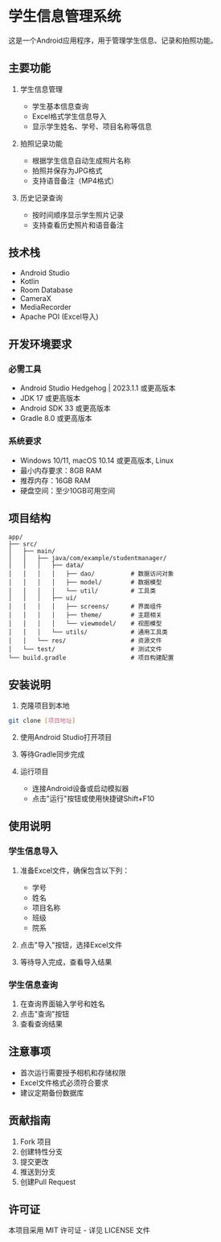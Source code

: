 # 学生信息管理系统

这是一个Android应用程序，用于管理学生信息、记录和拍照功能。

## 主要功能

1. 学生信息管理
   - 学生基本信息查询
   - Excel格式学生信息导入
   - 显示学生姓名、学号、项目名称等信息

2. 拍照记录功能
   - 根据学生信息自动生成照片名称
   - 拍照并保存为JPG格式
   - 支持语音备注（MP4格式）

3. 历史记录查询
   - 按时间顺序显示学生照片记录
   - 支持查看历史照片和语音备注

## 技术栈

- Android Studio
- Kotlin
- Room Database
- CameraX
- MediaRecorder
- Apache POI (Excel导入)

## 开发环境要求

### 必需工具
- Android Studio Hedgehog | 2023.1.1 或更高版本
- JDK 17 或更高版本
- Android SDK 33 或更高版本
- Gradle 8.0 或更高版本

### 系统要求
- Windows 10/11, macOS 10.14 或更高版本, Linux
- 最小内存要求：8GB RAM
- 推荐内存：16GB RAM
- 硬盘空间：至少10GB可用空间

## 项目结构

```
app/
├── src/
│   ├── main/
│   │   ├── java/com/example/studentmanager/
│   │   │   ├── data/
│   │   │   │   ├── dao/          # 数据访问对象
│   │   │   │   ├── model/        # 数据模型
│   │   │   │   └── util/         # 工具类
│   │   │   ├── ui/
│   │   │   │   ├── screens/      # 界面组件
│   │   │   │   ├── theme/        # 主题相关
│   │   │   │   └── viewmodel/    # 视图模型
│   │   │   └── utils/            # 通用工具类
│   │   └── res/                  # 资源文件
│   └── test/                     # 测试文件
└── build.gradle                  # 项目构建配置
```

## 安装说明

1. 克隆项目到本地
```bash
git clone [项目地址]
```

2. 使用Android Studio打开项目

3. 等待Gradle同步完成

4. 运行项目
   - 连接Android设备或启动模拟器
   - 点击"运行"按钮或使用快捷键Shift+F10

## 使用说明

### 学生信息导入
1. 准备Excel文件，确保包含以下列：
   - 学号
   - 姓名
   - 项目名称
   - 班级
   - 院系

2. 点击"导入"按钮，选择Excel文件
3. 等待导入完成，查看导入结果

### 学生信息查询
1. 在查询界面输入学号和姓名
2. 点击"查询"按钮
3. 查看查询结果

## 注意事项

- 首次运行需要授予相机和存储权限
- Excel文件格式必须符合要求
- 建议定期备份数据库

## 贡献指南

1. Fork 项目
2. 创建特性分支
3. 提交更改
4. 推送到分支
5. 创建Pull Request

## 许可证

本项目采用 MIT 许可证 - 详见 LICENSE 文件